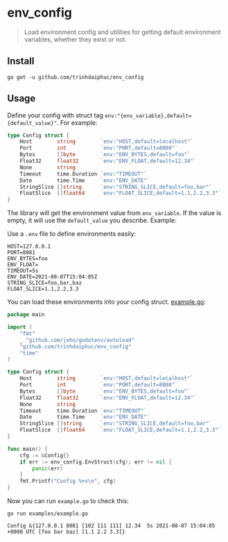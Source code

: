 # env_config

> Load environment config and utilities for getting default environment variables, whether they exist or not.

## Install

```shell
go get -u github.com/trinhdaiphuc/env_config
```

## Usage

Define your config with struct tag `env:"{env_variable},default={default_value}"`. For example:

```go
type Config struct {
    Host        string        `env:"HOST,default=localhost"`
    Port        int           `env:"PORT,default=8080"`
    Bytes       []byte        `env:"ENV_BYTES,default=foo"`
    Float32     float32       `env:"ENV_FLOAT,default=12.34"`
    None        string
    Timeout     time.Duration `env:"TIMEOUT"`
    Date        time.Time     `env:"ENV_DATE"`
    StringSlice []string      `env:"STRING_SLICE,default=foo,bar"`
    FloatSlice  []float64     `env:"FLOAT_SLICE,default=1.1,2.2,3.3"`
}
```

The library will get the environment value from `env_variable`. If the value is empty, it will use the `default_value` you describe. Example:

Use a `.env` file to define environments easily:

```dotenv
HOST=127.0.0.1
PORT=8081
ENV_BYTES=foo
ENV_FLOAT=
TIMEOUT=5s
ENV_DATE=2021-08-07T15:04:05Z
STRING_SLICE=foo,bar,baz
FLOAT_SLICE=1.1,2.2,3.3
```

You can load these environments into your config struct. [example.go](./examples/example.go):

```go
package main

import (
    "fmt"
    _ "github.com/joho/godotenv/autoload"
    "github.com/trinhdaiphuc/env_config"
    "time"
)

type Config struct {
    Host        string        `env:"HOST,default=localhost"`
    Port        int           `env:"PORT,default=8080"`
    Bytes       []byte        `env:"ENV_BYTES,default=foo"`
    Float32     float32       `env:"ENV_FLOAT,default=12.34"`
    None        string
    Timeout     time.Duration `env:"TIMEOUT"`
    Date        time.Time     `env:"ENV_DATE"`
    StringSlice []string      `env:"STRING_SLICE,default=foo,bar"`
    FloatSlice  []float64     `env:"FLOAT_SLICE,default=1.1,2.2,3.3"`
}

func main() {
    cfg := &Config{}
    if err := env_config.EnvStruct(cfg); err != nil {
        panic(err)
    }
    fmt.Printf("Config %+v\n", cfg)
}
```

Now you can run `example.go` to check this:

```shell
go run examples/example.go

Config &{127.0.0.1 8081 [102 111 111] 12.34  5s 2021-08-07 15:04:05 +0000 UTC [foo bar baz] [1.1 2.2 3.3]}
```
